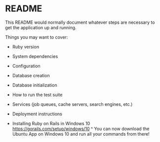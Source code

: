 # README

This README would normally document whatever steps are necessary to get the
application up and running.

Things you may want to cover:

* Ruby version

* System dependencies

* Configuration

* Database creation

* Database initialization

* How to run the test suite

* Services (job queues, cache servers, search engines, etc.)

* Deployment instructions


* Installing Ruby on Rails in Windows 10
https://gorails.com/setup/windows/10
^ You can now download the Ubuntu App on Windows 10 and run all your commands from there!
